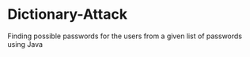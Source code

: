 # Dictionary-Attack
Finding possible passwords for the users from a given list of passwords using Java
